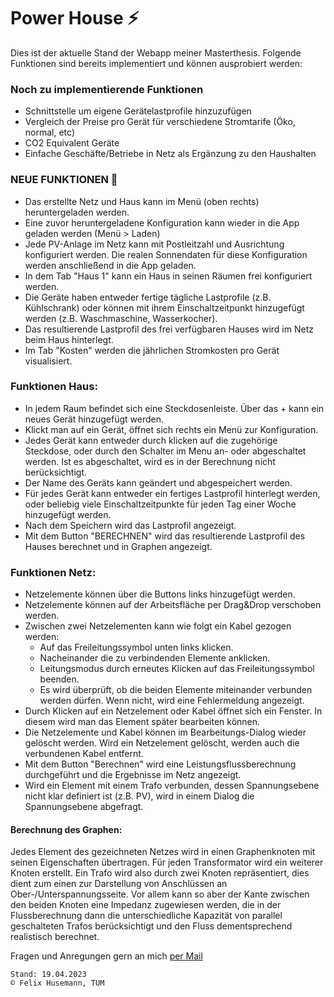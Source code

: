 # Power House ⚡ #

Dies ist der aktuelle Stand der Webapp meiner Masterthesis. Folgende Funktionen sind bereits implementiert und können ausprobiert werden:

### Noch zu implementierende Funktionen ###
- Schnittstelle um eigene Gerätelastprofile hinzuzufügen
- Vergleich der Preise pro Gerät für verschiedene Stromtarife (Öko, normal, etc)
- CO2 Equivalent Geräte
- Einfache Geschäfte/Betriebe in Netz als Ergänzung zu den Haushalten

### NEUE FUNKTIONEN 🎉 ###
- Das erstellte Netz und Haus kann im Menü (oben rechts) heruntergeladen werden.
- Eine zuvor heruntergeladene Konfiguration kann wieder in die App geladen werden (Menü > Laden)
- Jede PV-Anlage im Netz kann mit Postleitzahl und Ausrichtung konfiguriert werden. Die realen Sonnendaten für diese Konfiguration werden anschließend in die App geladen.
- In dem Tab "Haus 1" kann ein Haus in seinen Räumen frei konfiguriert werden.
- Die Geräte haben entweder fertige tägliche Lastprofile (z.B. Kühlschrank) oder können mit ihrem Einschaltzeitpunkt hinzugefügt werden (z.B. Waschmaschine, Wasserkocher).
- Das resultierende Lastprofil des frei verfügbaren Hauses wird im Netz beim Haus hinterlegt.
- Im Tab "Kosten" werden die jährlichen Stromkosten pro Gerät visualisiert.

### Funktionen Haus: ###

- In jedem Raum befindet sich eine Steckdosenleiste. Über das + kann ein neues Gerät hinzugefügt werden.
- Klickt man auf ein Gerät, öffnet sich rechts ein Menü zur Konfiguration.
- Jedes Gerät kann entweder durch klicken auf die zugehörige Steckdose, oder durch den Schalter im Menu an- oder abgeschaltet werden. Ist es abgeschaltet, wird es in der Berechnung nicht berücksichtigt.
- Der Name des Geräts kann geändert und abgespeichert werden.
- Für jedes Gerät kann entweder ein fertiges Lastprofil hinterlegt werden, oder beliebig viele Einschaltzeitpunkte für jeden Tag einer Woche hinzugefügt werden.
- Nach dem Speichern wird das Lastprofil angezeigt.
- Mit dem Button "BERECHNEN" wird das resultierende Lastprofil des Hauses berechnet und in Graphen angezeigt.

### Funktionen Netz: ###
- Netzelemente können über die Buttons links hinzugefügt werden.
- Netzelemente können auf der Arbeitsfläche per Drag&Drop verschoben werden.
- Zwischen zwei Netzelementen kann wie folgt ein Kabel gezogen werden:
  - Auf das Freileitungssymbol unten links klicken.
  - Nacheinander die zu verbindenden Elemente anklicken.
  - Leitungsmodus durch erneutes Klicken auf das Freileitungssymbol beenden.
  - Es wird überprüft, ob die beiden Elemente miteinander verbunden werden dürfen. Wenn nicht, wird eine Fehlermeldung angezeigt.
- Durch Klicken auf ein Netzelement oder Kabel öffnet sich ein Fenster. In diesem wird man das Element später bearbeiten können.
- Die Netzelemente und Kabel können im Bearbeitungs-Dialog wieder gelöscht werden. Wird ein Netzelement gelöscht, werden auch die verbundenen Kabel entfernt.
- Mit dem Button "Berechnen" wird eine Leistungsflussberechnung durchgeführt und die Ergebnisse im Netz angezeigt.
- Wird ein Element mit einem Trafo verbunden, dessen Spannungsebene nicht klar definiert ist (z.B. PV), wird in einem Dialog die Spannungsebene abgefragt.

#### Berechnung des Graphen: ####
Jedes Element des gezeichneten Netzes wird in einen Graphenknoten mit seinen Eigenschaften übertragen. Für jeden Transformator wird ein weiterer Knoten erstellt. 
  Ein Trafo wird also durch zwei Knoten repräsentiert, dies dient zum einen zur Darstellung von Anschlüssen an Ober-/Unterspannungsseite. Vor allem kann so aber der 
  Kante zwischen den beiden Knoten eine Impedanz zugewiesen werden, die in der Flussberechnung dann die unterschiedliche Kapazität von parallel geschalteten Trafos berücksichtigt und den Fluss dementsprechend realistisch berechnet.

Fragen und Anregungen gern an mich [per Mail](mailto:felix.husemann@tum.de)
~~~
Stand: 19.04.2023
© Felix Husemann, TUM
~~~